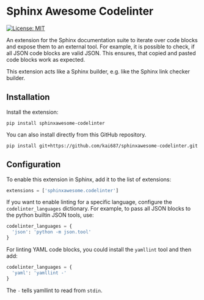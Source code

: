 Sphinx Awesome Codelinter
=========================

[![License: MIT](https://img.shields.io/badge/License-MIT-yellow.svg)](https://opensource.org/licenses/MIT)

An extension for the Sphinx documentation suite to iterate over code blocks
and expose them to an external tool. For example, it is possible to check, if
all JSON code blocks are valid JSON. This ensures, that copied and pasted code
blocks work as expected.

This extension acts like a Sphinx builder, e.g. like the Sphinx link checker
builder.


Installation
------------

Install the extension:

```
pip install sphinxawesome-codelinter
```

You can also install directly from this GitHub repository.

```
pip install git+https://github.com/kai687/sphinxawesome-codelinter.git
```

Configuration
-------------

To enable this extension in Sphinx, add it to the list of extensions:

```python
extensions = ['sphinxawesome.codelinter']
```

If you want to enable linting for a specific language, configure the
`codelinter_languages` dictionary. For example, to pass all JSON blocks to the
python builtin JSON tools, use:

```python
codelinter_languages = {
  'json': 'python -m json.tool'
}
```

For linting YAML code blocks, you could install the `yamllint` tool and then
add:

```python
codelinter_languages = {
  'yaml': 'yamllint -'
}
```

The `-` tells yamllint to read from `stdin`.
